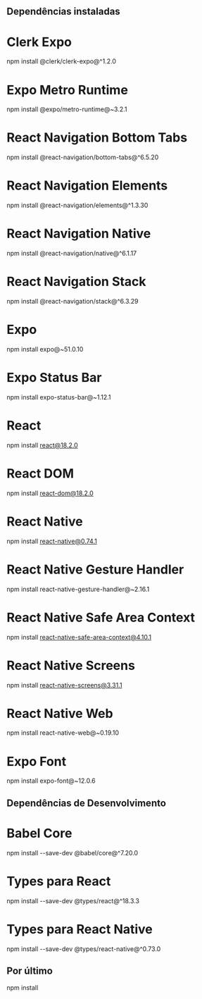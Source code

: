 ## Dependências instaladas

# Clerk Expo
npm install @clerk/clerk-expo@^1.2.0

# Expo Metro Runtime
npm install @expo/metro-runtime@~3.2.1

# React Navigation Bottom Tabs
npm install @react-navigation/bottom-tabs@^6.5.20

# React Navigation Elements
npm install @react-navigation/elements@^1.3.30

# React Navigation Native
npm install @react-navigation/native@^6.1.17

# React Navigation Stack
npm install @react-navigation/stack@^6.3.29

# Expo
npm install expo@~51.0.10

# Expo Status Bar
npm install expo-status-bar@~1.12.1

# React
npm install react@18.2.0

# React DOM
npm install react-dom@18.2.0

# React Native
npm install react-native@0.74.1

# React Native Gesture Handler
npm install react-native-gesture-handler@~2.16.1

# React Native Safe Area Context
npm install react-native-safe-area-context@4.10.1

# React Native Screens
npm install react-native-screens@3.31.1

# React Native Web
npm install react-native-web@~0.19.10

# Expo Font
npm install expo-font@~12.0.6

## Dependências de Desenvolvimento

# Babel Core
npm install --save-dev @babel/core@^7.20.0

# Types para React
npm install --save-dev @types/react@^18.3.3

# Types para React Native
npm install --save-dev @types/react-native@^0.73.0

## Por último

npm install
